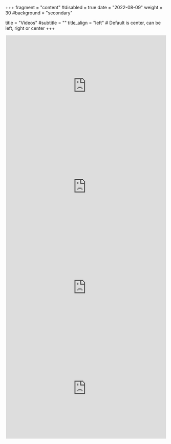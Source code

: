 +++
fragment = "content"
#disabled = true
date = "2022-08-09"
weight = 30
#background = "secondary"

title = "Videos"
#subtitle = ""
title_align = "left" # Default is center, can be left, right or center
+++

<center>
<iframe width="500" height="315" src="https://www.youtube.com/embed/BFCIsWKDkbU" title="YouTube video player" frameborder="0" allow="accelerometer; autoplay; clipboard-write; encrypted-media; gyroscope; picture-in-picture; web-share" allowfullscreen></iframe>

<iframe width="500" height="315" src="https://www.youtube.com/embed/jj4jZmwzaG4" title="YouTube video player" frameborder="0" allow="accelerometer; autoplay; clipboard-write; encrypted-media; gyroscope; picture-in-picture; web-share" allowfullscreen></iframe>

<iframe width="500" height="315" src="https://www.youtube.com/embed/u8ry_ELIuTQ" title="YouTube video player" frameborder="0" allow="accelerometer; autoplay; clipboard-write; encrypted-media; gyroscope; picture-in-picture; web-share" allowfullscreen></iframe>

<iframe width="500" height="315" src="https://www.youtube.com/embed/lLcFpc4IoN8" title="YouTube video player" frameborder="0" allow="accelerometer; autoplay; clipboard-write; encrypted-media; gyroscope; picture-in-picture; web-share" allowfullscreen></iframe>

</center>